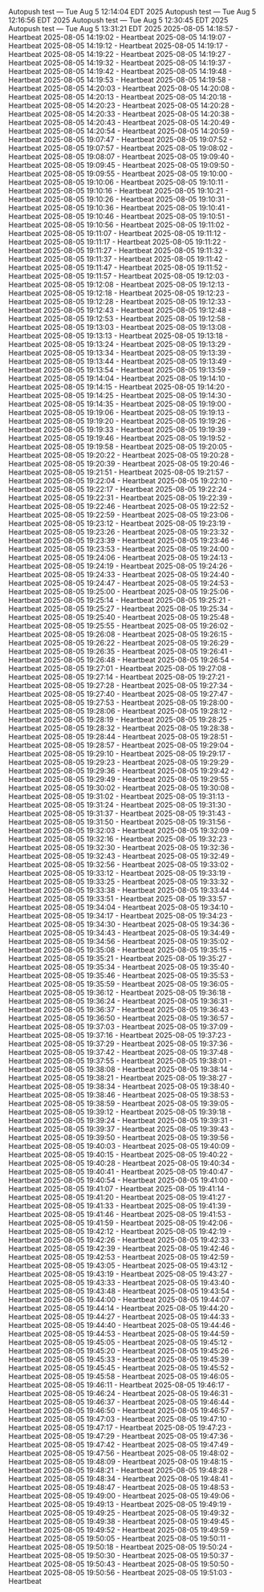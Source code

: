 Autopush test — Tue Aug  5 12:14:04 EDT 2025
Autopush test — Tue Aug  5 12:16:56 EDT 2025
Autopush test — Tue Aug  5 12:30:45 EDT 2025
Autopush test — Tue Aug  5 13:31:21 EDT 2025
2025-08-05 14:18:57 - Heartbeat
2025-08-05 14:19:02 - Heartbeat
2025-08-05 14:19:07 - Heartbeat
2025-08-05 14:19:12 - Heartbeat
2025-08-05 14:19:17 - Heartbeat
2025-08-05 14:19:22 - Heartbeat
2025-08-05 14:19:27 - Heartbeat
2025-08-05 14:19:32 - Heartbeat
2025-08-05 14:19:37 - Heartbeat
2025-08-05 14:19:42 - Heartbeat
2025-08-05 14:19:48 - Heartbeat
2025-08-05 14:19:53 - Heartbeat
2025-08-05 14:19:58 - Heartbeat
2025-08-05 14:20:03 - Heartbeat
2025-08-05 14:20:08 - Heartbeat
2025-08-05 14:20:13 - Heartbeat
2025-08-05 14:20:18 - Heartbeat
2025-08-05 14:20:23 - Heartbeat
2025-08-05 14:20:28 - Heartbeat
2025-08-05 14:20:33 - Heartbeat
2025-08-05 14:20:38 - Heartbeat
2025-08-05 14:20:43 - Heartbeat
2025-08-05 14:20:49 - Heartbeat
2025-08-05 14:20:54 - Heartbeat
2025-08-05 14:20:59 - Heartbeat
2025-08-05 19:07:47 - Heartbeat
2025-08-05 19:07:52 - Heartbeat
2025-08-05 19:07:57 - Heartbeat
2025-08-05 19:08:02 - Heartbeat
2025-08-05 19:08:07 - Heartbeat
2025-08-05 19:09:40 - Heartbeat
2025-08-05 19:09:45 - Heartbeat
2025-08-05 19:09:50 - Heartbeat
2025-08-05 19:09:55 - Heartbeat
2025-08-05 19:10:00 - Heartbeat
2025-08-05 19:10:06 - Heartbeat
2025-08-05 19:10:11 - Heartbeat
2025-08-05 19:10:16 - Heartbeat
2025-08-05 19:10:21 - Heartbeat
2025-08-05 19:10:26 - Heartbeat
2025-08-05 19:10:31 - Heartbeat
2025-08-05 19:10:36 - Heartbeat
2025-08-05 19:10:41 - Heartbeat
2025-08-05 19:10:46 - Heartbeat
2025-08-05 19:10:51 - Heartbeat
2025-08-05 19:10:56 - Heartbeat
2025-08-05 19:11:02 - Heartbeat
2025-08-05 19:11:07 - Heartbeat
2025-08-05 19:11:12 - Heartbeat
2025-08-05 19:11:17 - Heartbeat
2025-08-05 19:11:22 - Heartbeat
2025-08-05 19:11:27 - Heartbeat
2025-08-05 19:11:32 - Heartbeat
2025-08-05 19:11:37 - Heartbeat
2025-08-05 19:11:42 - Heartbeat
2025-08-05 19:11:47 - Heartbeat
2025-08-05 19:11:52 - Heartbeat
2025-08-05 19:11:57 - Heartbeat
2025-08-05 19:12:03 - Heartbeat
2025-08-05 19:12:08 - Heartbeat
2025-08-05 19:12:13 - Heartbeat
2025-08-05 19:12:18 - Heartbeat
2025-08-05 19:12:23 - Heartbeat
2025-08-05 19:12:28 - Heartbeat
2025-08-05 19:12:33 - Heartbeat
2025-08-05 19:12:43 - Heartbeat
2025-08-05 19:12:48 - Heartbeat
2025-08-05 19:12:53 - Heartbeat
2025-08-05 19:12:58 - Heartbeat
2025-08-05 19:13:03 - Heartbeat
2025-08-05 19:13:08 - Heartbeat
2025-08-05 19:13:13 - Heartbeat
2025-08-05 19:13:18 - Heartbeat
2025-08-05 19:13:24 - Heartbeat
2025-08-05 19:13:29 - Heartbeat
2025-08-05 19:13:34 - Heartbeat
2025-08-05 19:13:39 - Heartbeat
2025-08-05 19:13:44 - Heartbeat
2025-08-05 19:13:49 - Heartbeat
2025-08-05 19:13:54 - Heartbeat
2025-08-05 19:13:59 - Heartbeat
2025-08-05 19:14:04 - Heartbeat
2025-08-05 19:14:10 - Heartbeat
2025-08-05 19:14:15 - Heartbeat
2025-08-05 19:14:20 - Heartbeat
2025-08-05 19:14:25 - Heartbeat
2025-08-05 19:14:30 - Heartbeat
2025-08-05 19:14:35 - Heartbeat
2025-08-05 19:19:00 - Heartbeat
2025-08-05 19:19:06 - Heartbeat
2025-08-05 19:19:13 - Heartbeat
2025-08-05 19:19:20 - Heartbeat
2025-08-05 19:19:26 - Heartbeat
2025-08-05 19:19:33 - Heartbeat
2025-08-05 19:19:39 - Heartbeat
2025-08-05 19:19:46 - Heartbeat
2025-08-05 19:19:52 - Heartbeat
2025-08-05 19:19:58 - Heartbeat
2025-08-05 19:20:05 - Heartbeat
2025-08-05 19:20:22 - Heartbeat
2025-08-05 19:20:28 - Heartbeat
2025-08-05 19:20:39 - Heartbeat
2025-08-05 19:20:46 - Heartbeat
2025-08-05 19:21:51 - Heartbeat
2025-08-05 19:21:57 - Heartbeat
2025-08-05 19:22:04 - Heartbeat
2025-08-05 19:22:10 - Heartbeat
2025-08-05 19:22:17 - Heartbeat
2025-08-05 19:22:24 - Heartbeat
2025-08-05 19:22:31 - Heartbeat
2025-08-05 19:22:39 - Heartbeat
2025-08-05 19:22:46 - Heartbeat
2025-08-05 19:22:52 - Heartbeat
2025-08-05 19:22:59 - Heartbeat
2025-08-05 19:23:06 - Heartbeat
2025-08-05 19:23:12 - Heartbeat
2025-08-05 19:23:19 - Heartbeat
2025-08-05 19:23:26 - Heartbeat
2025-08-05 19:23:32 - Heartbeat
2025-08-05 19:23:39 - Heartbeat
2025-08-05 19:23:46 - Heartbeat
2025-08-05 19:23:53 - Heartbeat
2025-08-05 19:24:00 - Heartbeat
2025-08-05 19:24:06 - Heartbeat
2025-08-05 19:24:13 - Heartbeat
2025-08-05 19:24:19 - Heartbeat
2025-08-05 19:24:26 - Heartbeat
2025-08-05 19:24:33 - Heartbeat
2025-08-05 19:24:40 - Heartbeat
2025-08-05 19:24:47 - Heartbeat
2025-08-05 19:24:53 - Heartbeat
2025-08-05 19:25:00 - Heartbeat
2025-08-05 19:25:06 - Heartbeat
2025-08-05 19:25:14 - Heartbeat
2025-08-05 19:25:21 - Heartbeat
2025-08-05 19:25:27 - Heartbeat
2025-08-05 19:25:34 - Heartbeat
2025-08-05 19:25:40 - Heartbeat
2025-08-05 19:25:48 - Heartbeat
2025-08-05 19:25:55 - Heartbeat
2025-08-05 19:26:02 - Heartbeat
2025-08-05 19:26:08 - Heartbeat
2025-08-05 19:26:15 - Heartbeat
2025-08-05 19:26:22 - Heartbeat
2025-08-05 19:26:29 - Heartbeat
2025-08-05 19:26:35 - Heartbeat
2025-08-05 19:26:41 - Heartbeat
2025-08-05 19:26:48 - Heartbeat
2025-08-05 19:26:54 - Heartbeat
2025-08-05 19:27:01 - Heartbeat
2025-08-05 19:27:08 - Heartbeat
2025-08-05 19:27:14 - Heartbeat
2025-08-05 19:27:21 - Heartbeat
2025-08-05 19:27:28 - Heartbeat
2025-08-05 19:27:34 - Heartbeat
2025-08-05 19:27:40 - Heartbeat
2025-08-05 19:27:47 - Heartbeat
2025-08-05 19:27:53 - Heartbeat
2025-08-05 19:28:00 - Heartbeat
2025-08-05 19:28:06 - Heartbeat
2025-08-05 19:28:12 - Heartbeat
2025-08-05 19:28:19 - Heartbeat
2025-08-05 19:28:25 - Heartbeat
2025-08-05 19:28:32 - Heartbeat
2025-08-05 19:28:38 - Heartbeat
2025-08-05 19:28:44 - Heartbeat
2025-08-05 19:28:51 - Heartbeat
2025-08-05 19:28:57 - Heartbeat
2025-08-05 19:29:04 - Heartbeat
2025-08-05 19:29:10 - Heartbeat
2025-08-05 19:29:17 - Heartbeat
2025-08-05 19:29:23 - Heartbeat
2025-08-05 19:29:29 - Heartbeat
2025-08-05 19:29:36 - Heartbeat
2025-08-05 19:29:42 - Heartbeat
2025-08-05 19:29:49 - Heartbeat
2025-08-05 19:29:55 - Heartbeat
2025-08-05 19:30:02 - Heartbeat
2025-08-05 19:30:08 - Heartbeat
2025-08-05 19:31:02 - Heartbeat
2025-08-05 19:31:13 - Heartbeat
2025-08-05 19:31:24 - Heartbeat
2025-08-05 19:31:30 - Heartbeat
2025-08-05 19:31:37 - Heartbeat
2025-08-05 19:31:43 - Heartbeat
2025-08-05 19:31:50 - Heartbeat
2025-08-05 19:31:56 - Heartbeat
2025-08-05 19:32:03 - Heartbeat
2025-08-05 19:32:09 - Heartbeat
2025-08-05 19:32:16 - Heartbeat
2025-08-05 19:32:23 - Heartbeat
2025-08-05 19:32:30 - Heartbeat
2025-08-05 19:32:36 - Heartbeat
2025-08-05 19:32:43 - Heartbeat
2025-08-05 19:32:49 - Heartbeat
2025-08-05 19:32:56 - Heartbeat
2025-08-05 19:33:02 - Heartbeat
2025-08-05 19:33:12 - Heartbeat
2025-08-05 19:33:19 - Heartbeat
2025-08-05 19:33:25 - Heartbeat
2025-08-05 19:33:32 - Heartbeat
2025-08-05 19:33:38 - Heartbeat
2025-08-05 19:33:44 - Heartbeat
2025-08-05 19:33:51 - Heartbeat
2025-08-05 19:33:57 - Heartbeat
2025-08-05 19:34:04 - Heartbeat
2025-08-05 19:34:10 - Heartbeat
2025-08-05 19:34:17 - Heartbeat
2025-08-05 19:34:23 - Heartbeat
2025-08-05 19:34:30 - Heartbeat
2025-08-05 19:34:36 - Heartbeat
2025-08-05 19:34:43 - Heartbeat
2025-08-05 19:34:49 - Heartbeat
2025-08-05 19:34:56 - Heartbeat
2025-08-05 19:35:02 - Heartbeat
2025-08-05 19:35:08 - Heartbeat
2025-08-05 19:35:15 - Heartbeat
2025-08-05 19:35:21 - Heartbeat
2025-08-05 19:35:27 - Heartbeat
2025-08-05 19:35:34 - Heartbeat
2025-08-05 19:35:40 - Heartbeat
2025-08-05 19:35:46 - Heartbeat
2025-08-05 19:35:53 - Heartbeat
2025-08-05 19:35:59 - Heartbeat
2025-08-05 19:36:05 - Heartbeat
2025-08-05 19:36:12 - Heartbeat
2025-08-05 19:36:18 - Heartbeat
2025-08-05 19:36:24 - Heartbeat
2025-08-05 19:36:31 - Heartbeat
2025-08-05 19:36:37 - Heartbeat
2025-08-05 19:36:43 - Heartbeat
2025-08-05 19:36:50 - Heartbeat
2025-08-05 19:36:57 - Heartbeat
2025-08-05 19:37:03 - Heartbeat
2025-08-05 19:37:09 - Heartbeat
2025-08-05 19:37:16 - Heartbeat
2025-08-05 19:37:23 - Heartbeat
2025-08-05 19:37:29 - Heartbeat
2025-08-05 19:37:36 - Heartbeat
2025-08-05 19:37:42 - Heartbeat
2025-08-05 19:37:48 - Heartbeat
2025-08-05 19:37:55 - Heartbeat
2025-08-05 19:38:01 - Heartbeat
2025-08-05 19:38:08 - Heartbeat
2025-08-05 19:38:14 - Heartbeat
2025-08-05 19:38:21 - Heartbeat
2025-08-05 19:38:27 - Heartbeat
2025-08-05 19:38:34 - Heartbeat
2025-08-05 19:38:40 - Heartbeat
2025-08-05 19:38:46 - Heartbeat
2025-08-05 19:38:53 - Heartbeat
2025-08-05 19:38:59 - Heartbeat
2025-08-05 19:39:05 - Heartbeat
2025-08-05 19:39:12 - Heartbeat
2025-08-05 19:39:18 - Heartbeat
2025-08-05 19:39:24 - Heartbeat
2025-08-05 19:39:31 - Heartbeat
2025-08-05 19:39:37 - Heartbeat
2025-08-05 19:39:43 - Heartbeat
2025-08-05 19:39:50 - Heartbeat
2025-08-05 19:39:56 - Heartbeat
2025-08-05 19:40:03 - Heartbeat
2025-08-05 19:40:09 - Heartbeat
2025-08-05 19:40:15 - Heartbeat
2025-08-05 19:40:22 - Heartbeat
2025-08-05 19:40:28 - Heartbeat
2025-08-05 19:40:34 - Heartbeat
2025-08-05 19:40:41 - Heartbeat
2025-08-05 19:40:47 - Heartbeat
2025-08-05 19:40:54 - Heartbeat
2025-08-05 19:41:00 - Heartbeat
2025-08-05 19:41:07 - Heartbeat
2025-08-05 19:41:14 - Heartbeat
2025-08-05 19:41:20 - Heartbeat
2025-08-05 19:41:27 - Heartbeat
2025-08-05 19:41:33 - Heartbeat
2025-08-05 19:41:39 - Heartbeat
2025-08-05 19:41:46 - Heartbeat
2025-08-05 19:41:53 - Heartbeat
2025-08-05 19:41:59 - Heartbeat
2025-08-05 19:42:06 - Heartbeat
2025-08-05 19:42:12 - Heartbeat
2025-08-05 19:42:19 - Heartbeat
2025-08-05 19:42:26 - Heartbeat
2025-08-05 19:42:33 - Heartbeat
2025-08-05 19:42:39 - Heartbeat
2025-08-05 19:42:46 - Heartbeat
2025-08-05 19:42:53 - Heartbeat
2025-08-05 19:42:59 - Heartbeat
2025-08-05 19:43:05 - Heartbeat
2025-08-05 19:43:12 - Heartbeat
2025-08-05 19:43:19 - Heartbeat
2025-08-05 19:43:27 - Heartbeat
2025-08-05 19:43:33 - Heartbeat
2025-08-05 19:43:40 - Heartbeat
2025-08-05 19:43:48 - Heartbeat
2025-08-05 19:43:54 - Heartbeat
2025-08-05 19:44:00 - Heartbeat
2025-08-05 19:44:07 - Heartbeat
2025-08-05 19:44:14 - Heartbeat
2025-08-05 19:44:20 - Heartbeat
2025-08-05 19:44:27 - Heartbeat
2025-08-05 19:44:33 - Heartbeat
2025-08-05 19:44:40 - Heartbeat
2025-08-05 19:44:46 - Heartbeat
2025-08-05 19:44:53 - Heartbeat
2025-08-05 19:44:59 - Heartbeat
2025-08-05 19:45:05 - Heartbeat
2025-08-05 19:45:12 - Heartbeat
2025-08-05 19:45:20 - Heartbeat
2025-08-05 19:45:26 - Heartbeat
2025-08-05 19:45:33 - Heartbeat
2025-08-05 19:45:39 - Heartbeat
2025-08-05 19:45:45 - Heartbeat
2025-08-05 19:45:52 - Heartbeat
2025-08-05 19:45:58 - Heartbeat
2025-08-05 19:46:05 - Heartbeat
2025-08-05 19:46:11 - Heartbeat
2025-08-05 19:46:17 - Heartbeat
2025-08-05 19:46:24 - Heartbeat
2025-08-05 19:46:31 - Heartbeat
2025-08-05 19:46:37 - Heartbeat
2025-08-05 19:46:44 - Heartbeat
2025-08-05 19:46:50 - Heartbeat
2025-08-05 19:46:57 - Heartbeat
2025-08-05 19:47:03 - Heartbeat
2025-08-05 19:47:10 - Heartbeat
2025-08-05 19:47:17 - Heartbeat
2025-08-05 19:47:23 - Heartbeat
2025-08-05 19:47:29 - Heartbeat
2025-08-05 19:47:36 - Heartbeat
2025-08-05 19:47:42 - Heartbeat
2025-08-05 19:47:49 - Heartbeat
2025-08-05 19:47:56 - Heartbeat
2025-08-05 19:48:02 - Heartbeat
2025-08-05 19:48:09 - Heartbeat
2025-08-05 19:48:15 - Heartbeat
2025-08-05 19:48:21 - Heartbeat
2025-08-05 19:48:28 - Heartbeat
2025-08-05 19:48:34 - Heartbeat
2025-08-05 19:48:41 - Heartbeat
2025-08-05 19:48:47 - Heartbeat
2025-08-05 19:48:53 - Heartbeat
2025-08-05 19:49:00 - Heartbeat
2025-08-05 19:49:06 - Heartbeat
2025-08-05 19:49:13 - Heartbeat
2025-08-05 19:49:19 - Heartbeat
2025-08-05 19:49:25 - Heartbeat
2025-08-05 19:49:32 - Heartbeat
2025-08-05 19:49:38 - Heartbeat
2025-08-05 19:49:45 - Heartbeat
2025-08-05 19:49:52 - Heartbeat
2025-08-05 19:49:59 - Heartbeat
2025-08-05 19:50:05 - Heartbeat
2025-08-05 19:50:11 - Heartbeat
2025-08-05 19:50:18 - Heartbeat
2025-08-05 19:50:24 - Heartbeat
2025-08-05 19:50:30 - Heartbeat
2025-08-05 19:50:37 - Heartbeat
2025-08-05 19:50:43 - Heartbeat
2025-08-05 19:50:50 - Heartbeat
2025-08-05 19:50:56 - Heartbeat
2025-08-05 19:51:03 - Heartbeat
